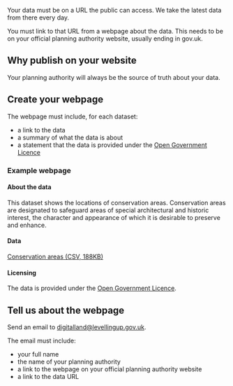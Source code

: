 Your data must be on a URL the public can access. We take the latest data from there every day.

You must link to that URL from a webpage about the data. This needs to be on your official planning authority website, usually ending in gov.uk.

Why publish on your website
----------------

Your planning authority will always be the source of truth about your data.

Create your webpage
--------------------

The webpage must include, for each dataset:

- a link to the data
- a summary of what the data is about
- a statement that the data is provided under the [Open Government Licence](https://www.nationalarchives.gov.uk/doc/open-government-licence/version/3/)


### Example webpage

#### About the data

This dataset shows the locations of conservation areas. Conservation areas are designated to safeguard areas of special architectural and historic interest, the character and appearance of which it is desirable to preserve and enhance. 

#### Data

[Conservation areas (CSV, 188KB)](https://publish.planning.data.gov.uk/public/downloadable/conservationArea.csv)

#### Licensing

The data is provided under the [Open Government Licence](https://www.nationalarchives.gov.uk/doc/open-government-licence/version/3/).

Tell us about the webpage
-------------

Send an email to [digitalland@levellingup.gov.uk](mailto:digitalland@levellingup.gov.uk).

The email must include:

- your full name
- the name of your planning authority
- a link to the webpage on your official planning authority website
- a link to the data URL
